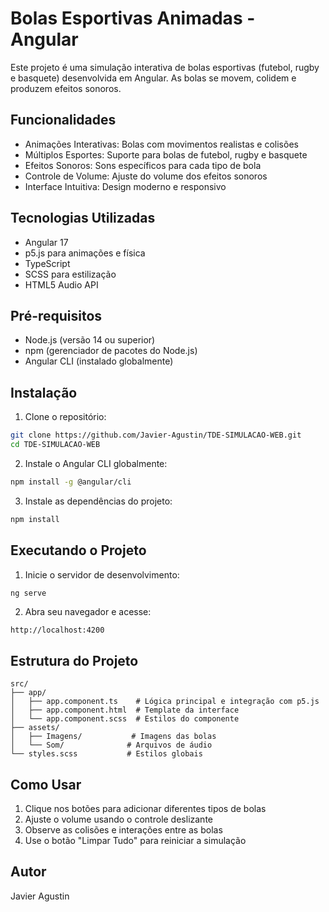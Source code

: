 # Bolas Esportivas Animadas - Angular

Este projeto é uma simulação interativa de bolas esportivas (futebol, rugby e basquete) desenvolvida em Angular. As bolas se movem, colidem e produzem efeitos sonoros.

## Funcionalidades

- Animações Interativas: Bolas com movimentos realistas e colisões
- Múltiplos Esportes: Suporte para bolas de futebol, rugby e basquete
- Efeitos Sonoros: Sons específicos para cada tipo de bola
- Controle de Volume: Ajuste do volume dos efeitos sonoros
- Interface Intuitiva: Design moderno e responsivo

## Tecnologias Utilizadas

- Angular 17
- p5.js para animações e física
- TypeScript
- SCSS para estilização
- HTML5 Audio API

## Pré-requisitos

- Node.js (versão 14 ou superior)
- npm (gerenciador de pacotes do Node.js)
- Angular CLI (instalado globalmente)

## Instalação

1. Clone o repositório:
```bash
git clone https://github.com/Javier-Agustin/TDE-SIMULACAO-WEB.git
cd TDE-SIMULACAO-WEB
```

2. Instale o Angular CLI globalmente:
```bash
npm install -g @angular/cli
```

3. Instale as dependências do projeto:
```bash
npm install
```

## Executando o Projeto

1. Inicie o servidor de desenvolvimento:
```bash
ng serve
```

2. Abra seu navegador e acesse:
```
http://localhost:4200
```

## Estrutura do Projeto

```
src/
├── app/
│   ├── app.component.ts    # Lógica principal e integração com p5.js
│   ├── app.component.html  # Template da interface
│   └── app.component.scss  # Estilos do componente
├── assets/
│   ├── Imagens/           # Imagens das bolas
│   └── Som/              # Arquivos de áudio
└── styles.scss           # Estilos globais
```

## Como Usar

1. Clique nos botões para adicionar diferentes tipos de bolas
2. Ajuste o volume usando o controle deslizante
3. Observe as colisões e interações entre as bolas
4. Use o botão "Limpar Tudo" para reiniciar a simulação

## Autor

Javier Agustin 
